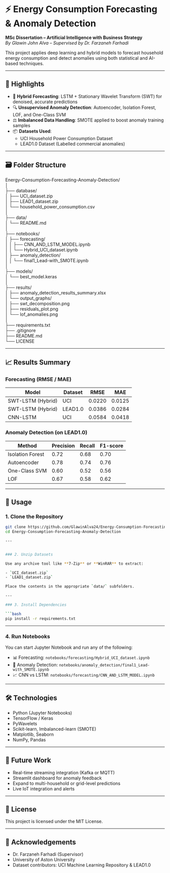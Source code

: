 # ⚡ Energy Consumption Forecasting & Anomaly Detection

**MSc Dissertation – Artificial Intelligence with Business Strategy**  
*By Glawin John Alva – Supervised by Dr. Farzaneh Farhadi*

This project applies deep learning and hybrid models to forecast household energy consumption and detect anomalies using both statistical and AI-based techniques.

---

## 🚀 Highlights

- 🔀 **Hybrid Forecasting**: LSTM + Stationary Wavelet Transform (SWT) for denoised, accurate predictions
- 🔍 **Unsupervised Anomaly Detection**: Autoencoder, Isolation Forest, LOF, and One-Class SVM
- ⚖️ **Imbalanced Data Handling**: SMOTE applied to boost anomaly training samples
- 📦 **Datasets Used**:
  - UCI Household Power Consumption Dataset
  - LEAD1.0 Dataset (Labelled commercial anomalies)

---

## 🗃️ Folder Structure
Energy-Consumption-Forecasting-Anomaly-Detection/  
│  
├── database/   
│   ├── UCI_dataset.zip   
│   ├── LEAD1_dataset.zip     
│   └── household_power_consumption.csv    
│  
├── data/  
│   └── README.md  
│  
├── notebooks/    
│   ├── forecasting/  
│   │   ├── CNN_AND_LSTM_MODEL.ipynb    
│   │   └── Hybrid_UCI_dataset.ipynb    
│   ├── anomaly_detection/    
│   │   └── final1_Lead-with_SMOTE.ipynb    
│  
├── models/  
│   └── best_model.keras  
│  
├── results/  
│   ├── anomaly_detection_results_summary.xlsx  
│   └── output_graphs/  
│       ├── swt_decomposition.png  
│       ├── residuals_plot.png  
│       └── lof_anomalies.png  
│  
├── requirements.txt  
├── .gitignore  
├── README.md  
└── LICENSE  
  
---

## 📈 Results Summary

### Forecasting (RMSE / MAE)

| Model               | Dataset      | RMSE   | MAE    |
|--------------------|--------------|--------|--------|
| SWT-LSTM (Hybrid)  | UCI          | 0.0220 | 0.0125 |
| SWT-LSTM (Hybrid)  | LEAD1.0      | 0.0386 | 0.0284 |
| CNN-LSTM           | UCI          | 0.0584 | 0.0418 |

### Anomaly Detection (on LEAD1.0)

| Method            | Precision | Recall | F1-score |
|------------------|-----------|--------|----------|
| Isolation Forest | 0.72      | 0.68   | 0.70     |
| Autoencoder      | 0.78      | 0.74   | 0.76     |
| One-Class SVM    | 0.60      | 0.52   | 0.56     |
| LOF              | 0.67      | 0.58   | 0.62     |

---

## 💾 Usage

### 1. Clone the Repository

```bash
git clone https://github.com/GlawinAlva24/Energy-Consumption-Forecasting-Anomaly-Detection.git
cd Energy-Consumption-Forecasting-Anomaly-Detection

---


### 2. Unzip Datasets

Use any archive tool like **7-Zip** or **WinRAR** to extract:

- `UCI_dataset.zip`
- `LEAD1_dataset.zip`

Place the contents in the appropriate `data/` subfolders.

---

### 3. Install Dependencies

```bash
pip install -r requirements.txt
```

---

### 4. Run Notebooks

You can start Jupyter Notebook and run any of the following:

- 📊 Forecasting: `notebooks/forecasting/Hybrid_UCI_dataset.ipynb`
- 🤖 Anomaly Detection: `notebooks/anomaly_detection/final1_Lead-with_SMOTE.ipynb`
- 📈 CNN vs LSTM: `notebooks/forecasting/CNN_AND_LSTM_MODEL.ipynb`

---

## 🛠 Technologies

- Python (Jupyter Notebooks)
- TensorFlow / Keras
- PyWavelets
- Scikit-learn, Imbalanced-learn (SMOTE)
- Matplotlib, Seaborn
- NumPy, Pandas

---

## 🧠 Future Work

- Real-time streaming integration (Kafka or MQTT)
- Streamlit dashboard for anomaly feedback
- Expand to multi-household or grid-level predictions
- Live IoT integration and alerts

---

## 📜 License

This project is licensed under the MIT License.

---

## 🙌 Acknowledgements

- Dr. Farzaneh Farhadi (Supervisor)
- University of Aston University
- Dataset contributors: UCI Machine Learning Repository & LEAD1.0
